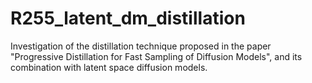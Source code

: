 # R255_latent_dm_distillation
Investigation of the distillation technique proposed in the paper "Progressive Distillation for Fast Sampling of Diffusion Models", and its combination with latent space diffusion models.
